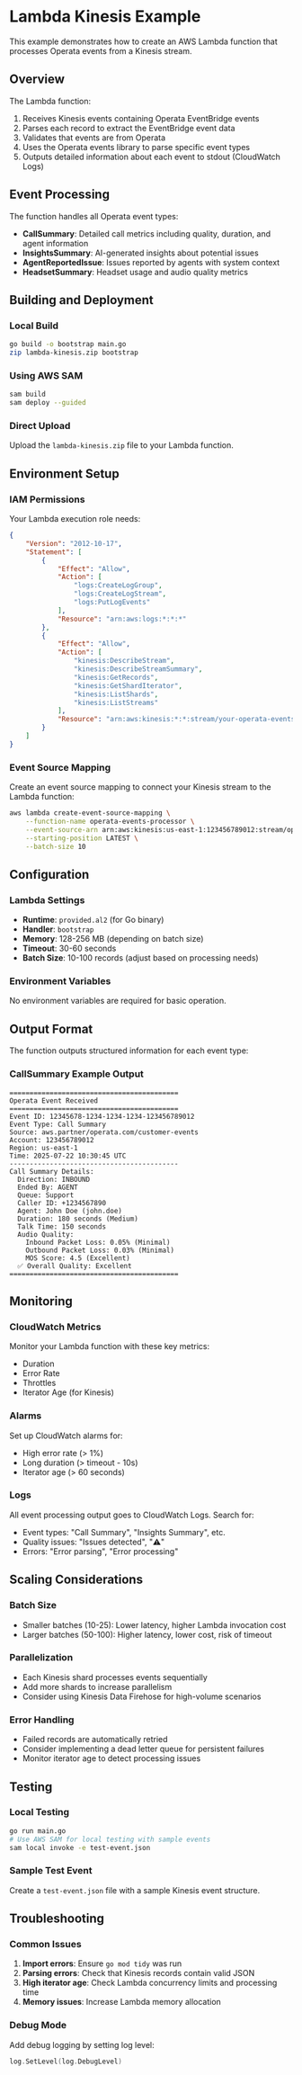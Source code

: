 # Lambda Kinesis Example

This example demonstrates how to create an AWS Lambda function that processes Operata events from a Kinesis stream.

## Overview

The Lambda function:
1. Receives Kinesis events containing Operata EventBridge events
2. Parses each record to extract the EventBridge event data
3. Validates that events are from Operata
4. Uses the Operata events library to parse specific event types
5. Outputs detailed information about each event to stdout (CloudWatch Logs)

## Event Processing

The function handles all Operata event types:
- **CallSummary**: Detailed call metrics including quality, duration, and agent information
- **InsightsSummary**: AI-generated insights about potential issues
- **AgentReportedIssue**: Issues reported by agents with system context
- **HeadsetSummary**: Headset usage and audio quality metrics

## Building and Deployment

### Local Build
```bash
go build -o bootstrap main.go
zip lambda-kinesis.zip bootstrap
```

### Using AWS SAM
```bash
sam build
sam deploy --guided
```

### Direct Upload
Upload the `lambda-kinesis.zip` file to your Lambda function.

## Environment Setup

### IAM Permissions
Your Lambda execution role needs:
```json
{
    "Version": "2012-10-17",
    "Statement": [
        {
            "Effect": "Allow",
            "Action": [
                "logs:CreateLogGroup",
                "logs:CreateLogStream",
                "logs:PutLogEvents"
            ],
            "Resource": "arn:aws:logs:*:*:*"
        },
        {
            "Effect": "Allow",
            "Action": [
                "kinesis:DescribeStream",
                "kinesis:DescribeStreamSummary",
                "kinesis:GetRecords",
                "kinesis:GetShardIterator",
                "kinesis:ListShards",
                "kinesis:ListStreams"
            ],
            "Resource": "arn:aws:kinesis:*:*:stream/your-operata-events-stream"
        }
    ]
}
```

### Event Source Mapping
Create an event source mapping to connect your Kinesis stream to the Lambda function:

```bash
aws lambda create-event-source-mapping \
    --function-name operata-events-processor \
    --event-source-arn arn:aws:kinesis:us-east-1:123456789012:stream/operata-events \
    --starting-position LATEST \
    --batch-size 10
```

## Configuration

### Lambda Settings
- **Runtime**: `provided.al2` (for Go binary)
- **Handler**: `bootstrap`
- **Memory**: 128-256 MB (depending on batch size)
- **Timeout**: 30-60 seconds
- **Batch Size**: 10-100 records (adjust based on processing needs)

### Environment Variables
No environment variables are required for basic operation.

## Output Format

The function outputs structured information for each event type:

### CallSummary Example Output
```
==========================================
Operata Event Received
==========================================
Event ID: 12345678-1234-1234-1234-123456789012
Event Type: Call Summary
Source: aws.partner/operata.com/customer-events
Account: 123456789012
Region: us-east-1
Time: 2025-07-22 10:30:45 UTC
------------------------------------------
Call Summary Details:
  Direction: INBOUND
  Ended By: AGENT
  Queue: Support
  Caller ID: +1234567890
  Agent: John Doe (john.doe)
  Duration: 180 seconds (Medium)
  Talk Time: 150 seconds
  Audio Quality:
    Inbound Packet Loss: 0.05% (Minimal)
    Outbound Packet Loss: 0.03% (Minimal)
    MOS Score: 4.5 (Excellent)
  ✅ Overall Quality: Excellent
==========================================
```

## Monitoring

### CloudWatch Metrics
Monitor your Lambda function with these key metrics:
- Duration
- Error Rate
- Throttles
- Iterator Age (for Kinesis)

### Alarms
Set up CloudWatch alarms for:
- High error rate (> 1%)
- Long duration (> timeout - 10s)
- Iterator age (> 60 seconds)

### Logs
All event processing output goes to CloudWatch Logs. Search for:
- Event types: "Call Summary", "Insights Summary", etc.
- Quality issues: "Issues detected", "⚠️"
- Errors: "Error parsing", "Error processing"

## Scaling Considerations

### Batch Size
- Smaller batches (10-25): Lower latency, higher Lambda invocation cost
- Larger batches (50-100): Higher latency, lower cost, risk of timeout

### Parallelization
- Each Kinesis shard processes events sequentially
- Add more shards to increase parallelism
- Consider using Kinesis Data Firehose for high-volume scenarios

### Error Handling
- Failed records are automatically retried
- Consider implementing a dead letter queue for persistent failures
- Monitor iterator age to detect processing issues

## Testing

### Local Testing
```bash
go run main.go
# Use AWS SAM for local testing with sample events
sam local invoke -e test-event.json
```

### Sample Test Event
Create a `test-event.json` file with a sample Kinesis event structure.

## Troubleshooting

### Common Issues
1. **Import errors**: Ensure `go mod tidy` was run
2. **Parsing errors**: Check that Kinesis records contain valid JSON
3. **High iterator age**: Check Lambda concurrency limits and processing time
4. **Memory issues**: Increase Lambda memory allocation

### Debug Mode
Add debug logging by setting log level:
```go
log.SetLevel(log.DebugLevel)
```
